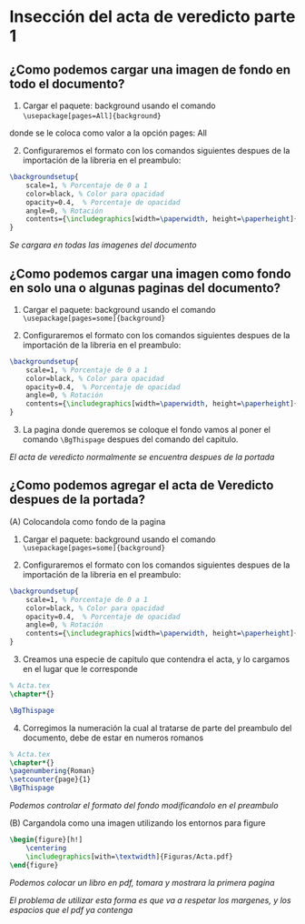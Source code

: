 # Insección del acta de veredicto parte 1

## ¿Como podemos cargar una imagen de fondo en todo el documento?

1. Cargar el paquete: background usando el comando `\usepackage[pages=All]{background}`

donde se le coloca como valor a la opción pages: All

2. Configuraremos el formato con los comandos siguientes despues de la importación de la libreria en el preambulo:

```latex
\backgroundsetup{
    scale=1, % Porcentaje de 0 a 1
    color=black, % Color para opacidad
    opacity=0.4,  % Porcentaje de opacidad
    angle=0, % Rotación
    contents={\includegraphics[width=\paperwidth, height=\paperheight]{Figures/Acta.pdf}} % Podemos hacerlo con formatos jpeg, png
}
```
_Se cargara en todas las imagenes del documento_

## ¿Como podemos cargar una imagen como fondo en solo una o algunas paginas del documento?

1. Cargar el paquete: background usando el comando `\usepackage[pages=some]{background}`

2. Configuraremos el formato con los comandos siguientes despues de la importación de la libreria en el preambulo:

```latex
\backgroundsetup{
    scale=1, % Porcentaje de 0 a 1
    color=black, % Color para opacidad
    opacity=0.4,  % Porcentaje de opacidad
    angle=0, % Rotación
    contents={\includegraphics[width=\paperwidth, height=\paperheight]{Figures/Acta.pdf}} % Podemos hacerlo con formatos jpeg, png
}
```

3. La pagina donde queremos se coloque el fondo vamos al poner el comando `\BgThispage` despues del comando del capitulo.

_El acta de veredicto normalmente se encuentra despues de la portada_

## ¿Como podemos agregar el acta de Veredicto despues de la portada?

(A) Colocandola como fondo de la pagina

1. Cargar el paquete: background usando el comando `\usepackage[pages=some]{background}`

2. Configuraremos el formato con los comandos siguientes despues de la importación de la libreria en el preambulo:

```latex
\backgroundsetup{
    scale=1, % Porcentaje de 0 a 1
    color=black, % Color para opacidad
    opacity=0.4,  % Porcentaje de opacidad
    angle=0, % Rotación
    contents={\includegraphics[width=\paperwidth, height=\paperheight]{Figures/Acta.pdf}} % Podemos hacerlo con formatos jpeg, png
}
```

3. Creamos una especie de capitulo que contendra el acta, y lo cargamos en el lugar que le corresponde

```latex
% Acta.tex
\chapter*{}

\BgThispage
```

4. Corregimos la numeración la cual al tratarse de parte del preambulo del documento, debe de estar en numeros romanos

```latex
% Acta.tex
\chapter*{}
\pagenumbering{Roman}
\setcounter{page}{1}
\BgThispage
```

_Podemos controlar el formato del fondo modificandolo en el preambulo_

(B) Cargandola como una imagen utilizando los entornos para figure

```latex
\begin{figure}[h!]
    \centering
    \includegraphics[with=\textwidth]{Figuras/Acta.pdf}
\end{figure}
```

_Podemos colocar un libro en pdf, tomara y mostrara la primera pagina_

_El problema de utilizar esta forma es que va a respetar los margenes, y los espacios que el pdf ya contenga_

